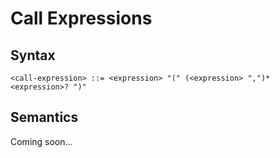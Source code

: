 # Call Expressions

## Syntax

```
<call-expression> ::= <expression> "(" (<expression> ",")* <expression>? ")"
```

## Semantics

Coming soon...
